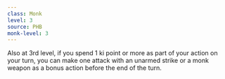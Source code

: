 ```yaml
---
class: Monk
level: 3
source: PHB
monk-level: 3
---
```


Also at 3rd level, if you spend 1 ki point or more as part of your action on your turn, you can make one attack with an unarmed strike or a monk weapon as a bonus action before the end of the turn.
